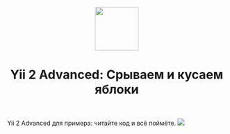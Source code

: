 <p align="center">
    <a href="https://github.com/yiisoft" target="_blank">
        <img src="https://avatars0.githubusercontent.com/u/993323" height="100px">
    </a>
    <h1 align="center">Yii 2 Advanced: Срываем и кусаем яблоки</h1>
    <br>
</p>

Yii 2 Advanced для примера: читайте код и всё поймёте.
<img src="https://github.com/AlfaMasterLux/task-tree-apple/view.png">
